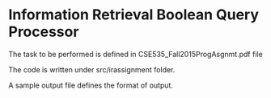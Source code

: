 # Information Retrieval Boolean Query Processor

The task to be performed is defined in CSE535_Fall2015ProgAsgnmt.pdf file

The code is written under src/irassignment folder.

A sample output file defines the format of output.
